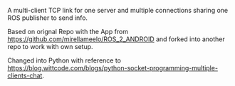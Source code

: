 A multi-client TCP link for one server and multiple connections sharing one ROS publisher to send info.

Based on orignal Repo with the App from https://github.com/mirellameelo/ROS_2_ANDROID and forked into another repo to work with own setup.

Changed into Python with reference to https://blog.wittcode.com/blogs/python-socket-programming-multiple-clients-chat.
